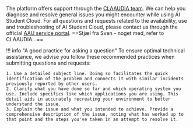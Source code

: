 The platform offers support through the [CLAAUDIA team](https://www.researcher.aau.dk/contact/claaudia). We can help you diagnose and resolve general issues you might encounter while using AI Student Cloud. For all questions and requests related to the availability, use and troubleshooting of AI Student Cloud, please contact us through the official [AAU service portal](https://www.serviceportal.aau.dk/). ==Stjæl fra Sven - noget med, refer to CLAAUDIA...==

!!! info "A good practice for asking a question"
    To ensure optimal technical assistance, we advise you follow these recommended practices when submitting questions and requests:

    1. Use a detailed subject line. Doing so facilitates the quick identification of the problem and connects it with similar incidents previously reported by other users.
    2. Clarify what you have done so far and which operating system you use. Include specifics like which applications you are using. This detail aids in accurately recreating your environment to better understand the issue.
    3. Explain the issue and what you intended to achieve. Provide a comprehensive description of the issue, noting what has worked up to that point and the steps you've taken in an attempt to resolve it.